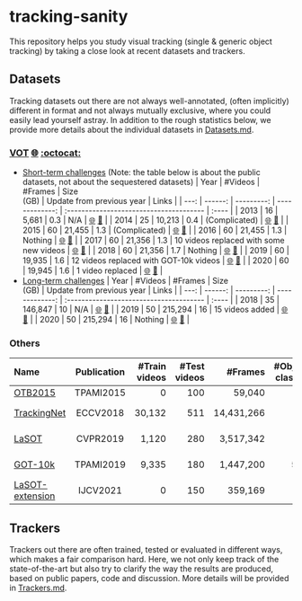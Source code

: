 # tracking-sanity
This repository helps you study visual tracking (single & generic object tracking) by taking a close look at recent datasets and trackers.

## Datasets
Tracking datasets out there are not always well-annotated, (often implicitly) different in format and not always mutually exclusive, where you could easily lead yourself astray. In addition to the rough statistics below, we provide more details about the individual datasets in [Datasets.md](Datasets.md).
### [VOT](Datasets.md/#vot-globe_with_meridians-octocat) [:globe_with_meridians:](https://www.votchallenge.net/) [:octocat:](https://github.com/votchallenge/vot-toolkit-python)
* [Short-term challenges](Datasets.md/#vot-short-term-challenges) (Note: the table below is about the public datasets, not about the sequestered datasets)
    | Year | #Videos |    #Frames | Size <br> (GB) | Update from previous year               | Links |
    | ---: | ------: | ---------: | -------------: | :-------------------------------------- | :---- |
    | 2013 |      16 |      5,681 |            0.3 | N/A                                     | [:globe_with_meridians:](https://www.votchallenge.net/vot2013/) [:memo:](http://prints.vicos.si/publications/304) |
    | 2014 |      25 |     10,213 |            0.4 | (Complicated)                           | [:globe_with_meridians:](https://www.votchallenge.net/vot2014/) [:memo:](http://prints.vicos.si/publications/315) |
    | 2015 |      60 |     21,455 |            1.3 | (Complicated)                           | [:globe_with_meridians:](https://www.votchallenge.net/vot2015/) [:memo:](http://prints.vicos.si/publications/325) |
    | 2016 |      60 |     21,455 |            1.3 | Nothing                                 | [:globe_with_meridians:](https://www.votchallenge.net/vot2016/) [:memo:](http://prints.vicos.si/publications/340) |
    | 2017 |      60 |     21,356 |            1.3 | 10 videos replaced with some new videos | [:globe_with_meridians:](https://www.votchallenge.net/vot2017/) [:memo:](http://prints.vicos.si/publications/359) |
    | 2018 |      60 |     21,356 |            1.7 | Nothing                                 | [:globe_with_meridians:](https://www.votchallenge.net/vot2018/) [:memo:](http://prints.vicos.si/publications/365) |
    | 2019 |      60 |     19,935 |            1.6 | 12 videos replaced with GOT-10k videos  | [:globe_with_meridians:](https://www.votchallenge.net/vot2019/) [:memo:](http://prints.vicos.si/publications/375) |
    | 2020 |      60 |     19,945 |            1.6 | 1 video replaced                        | [:globe_with_meridians:](https://www.votchallenge.net/vot2020/) [:memo:](http://prints.vicos.si/publications/384) |
* [Long-term challenges](Datasets.md/#vot-short-term-challenges)
    | Year | #Videos |    #Frames | Size <br> (GB) | Update from previous year               | Links |
    | ---: | ------: | ---------: | -------------: | :-------------------------------------- | :---- |
    | 2018 |      35 |    146,847 |             10 | N/A                                     | [:globe_with_meridians:](https://www.votchallenge.net/vot2018/) [:memo:](http://prints.vicos.si/publications/365) |
    | 2019 |      50 |    215,294 |             16 | 15 videos added                         | [:globe_with_meridians:](https://www.votchallenge.net/vot2019/) [:memo:](http://prints.vicos.si/publications/375) |
    | 2020 |      50 |    215,294 |             16 | Nothing                                 | [:globe_with_meridians:](https://www.votchallenge.net/vot2020/) [:memo:](http://prints.vicos.si/publications/384) |
### Others
| Name                                                                                       | Publication | #Train <br> videos | #Test <br> videos |    #Frames | #Object <br> classes | #Attr. | Size <br> (GB) | Links |
| :----------------------------------------------------------------------------------------- | :---------: | -----------------: | ----------------: | ---------: | -------------------: | -----: | -------------: | :---- |
| [OTB2015](Datasets.md/#otb2015-tpami2015-globe_with_meridians-memo)                        |  TPAMI2015  |                  0 |               100 |     59,040 |                   16 |     11 |            2.7 | [:globe_with_meridians:](http://cvlab.hanyang.ac.kr/tracker_benchmark/datasets.html)       [:memo:](https://faculty.ucmerced.edu/mhyang/papers/pami15_tracking_benchmark.pdf) |
| [TrackingNet](Datasets.md/#trackingnet-eccv2018-globe_with_meridians-memo-octocat)         |   ECCV2018  |             30,132 |               511 | 14,431,266 |                   27 |     15 |          1,088 | [:globe_with_meridians:](https://tracking-net.org/)                                        [:memo:](https://arxiv.org/abs/1803.10794) [:octocat:](https://github.com/SilvioGiancola/TrackingNet-devkit) |
| [LaSOT](Datasets.md/#lasot-cvpr2019-globe_with_meridians-memo-octocat)                     |   CVPR2019  |              1,120 |               280 |  3,517,342 |                   70 |     14 |            237 | [:globe_with_meridians:](http://vision.cs.stonybrook.edu/~lasot/)                          [:memo:](https://arxiv.org/abs/1809.07845) [:octocat:](https://github.com/HengLan/LaSOT_Evaluation_Toolkit) |
| [GOT-10k](Datasets.md/#got-10k-tpami2019-globe_with_meridians-memo-octocat)                |  TPAMI2019  |              9,335 |               180 |  1,447,200 |                  563 |      6 |             75 | [:globe_with_meridians:](http://got-10k.aitestunion.com/)                                  [:memo:](https://arxiv.org/abs/1810.11981) [:octocat:](https://github.com/got-10k/toolkit) |
| [LaSOT-extension](Datasets.md/#lasot-extension-ijcv2021-globe_with_meridians-memo-octocat) |   IJCV2021  |                  0 |               150 |    359,169 |                   15 |     14 |             60 | [:globe_with_meridians:](http://vision.cs.stonybrook.edu/~lasot/)                          [:memo:](https://arxiv.org/abs/2009.03465) [:octocat:](https://github.com/HengLan/LaSOT_Evaluation_Toolkit) |

## Trackers
Trackers out there are often trained, tested or evaluated in different ways, which makes a fair comparison hard. Here, we not only keep track of the state-of-the-art but also try to clarify the way the results are produced, based on public papers, code and discussion. More details will be provided in [Trackers.md](Trackers.md).
